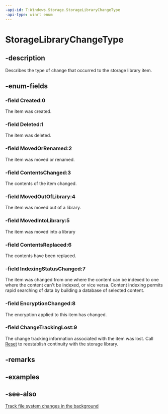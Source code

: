 ```yaml
---
-api-id: T:Windows.Storage.StorageLibraryChangeType
-api-type: winrt enum
---
```


<!-- Enumeration syntax
public enum Windows.Storage.StorageLibraryChangeType : int
-->

# StorageLibraryChangeType

## -description
Describes the type of change that occurred to the storage library item.

## -enum-fields
### -field Created:0
The item was created.

### -field Deleted:1
The item was deleted.

### -field MovedOrRenamed:2
The item was moved or renamed.

### -field ContentsChanged:3
The contents of the item changed.

### -field MovedOutOfLibrary:4
The item was moved out of a library.

### -field MovedIntoLibrary:5
The item was moved into a library

### -field ContentsReplaced:6
The contents have been replaced.

### -field IndexingStatusChanged:7
The item was changed from one where the content can be indexed to one where the content can't be indexed, or vice versa. Content indexing permits rapid searching of data by building a database of selected content.

### -field EncryptionChanged:8
The encryption applied to this item has changed.

### -field ChangeTrackingLost:9
The change tracking information associated with the item was lost. Call [Reset](storagelibrarychangetracker_reset_1636126115.md) to reestablish continuity with the storage library.


## -remarks

## -examples

## -see-also
[Track file system changes in the background](https://docs.microsoft.com/windows/uwp/files/change-tracking-filesystem)
